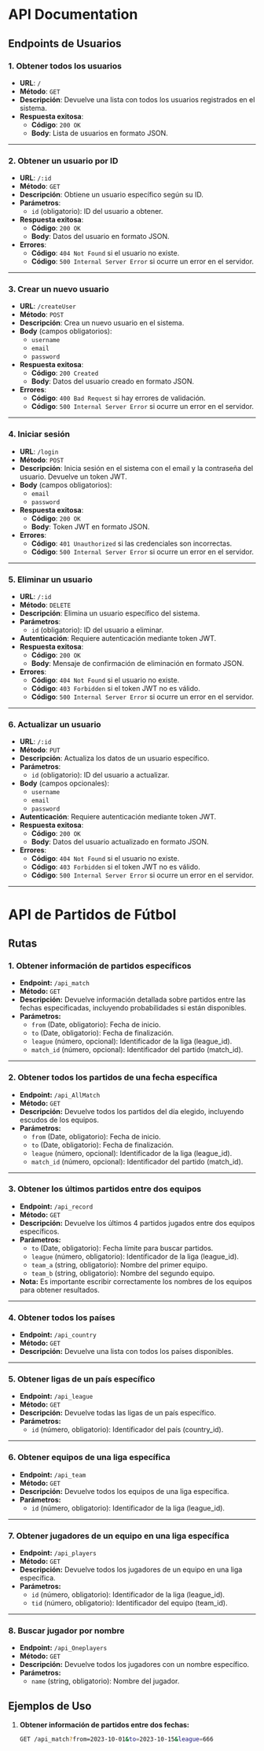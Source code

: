 # API Documentation

## Endpoints de Usuarios

### 1. Obtener todos los usuarios

- **URL**: `/`
- **Método**: `GET`
- **Descripción**: Devuelve una lista con todos los usuarios registrados en el sistema.
- **Respuesta exitosa**:
  - **Código**: `200 OK`
  - **Body**: Lista de usuarios en formato JSON.

---

### 2. Obtener un usuario por ID

- **URL**: `/:id`
- **Método**: `GET`
- **Descripción**: Obtiene un usuario específico según su ID.
- **Parámetros**:
  - `id` (obligatorio): ID del usuario a obtener.
- **Respuesta exitosa**:
  - **Código**: `200 OK`
  - **Body**: Datos del usuario en formato JSON.
- **Errores**:
  - **Código**: `404 Not Found` si el usuario no existe.
  - **Código**: `500 Internal Server Error` si ocurre un error en el servidor.

---

### 3. Crear un nuevo usuario

- **URL**: `/createUser`
- **Método**: `POST`
- **Descripción**: Crea un nuevo usuario en el sistema.
- **Body** (campos obligatorios):
  - `username`
  - `email`
  - `password`
- **Respuesta exitosa**:
  - **Código**: `200 Created`
  - **Body**: Datos del usuario creado en formato JSON.
- **Errores**:
  - **Código**: `400 Bad Request` si hay errores de validación.
  - **Código**: `500 Internal Server Error` si ocurre un error en el servidor.

---

### 4. Iniciar sesión

- **URL**: `/login`
- **Método**: `POST`
- **Descripción**: Inicia sesión en el sistema con el email y la contraseña del usuario. Devuelve un token JWT.
- **Body** (campos obligatorios):
  - `email`
  - `password`
- **Respuesta exitosa**:
  - **Código**: `200 OK`
  - **Body**: Token JWT en formato JSON.
- **Errores**:
  - **Código**: `401 Unauthorized` si las credenciales son incorrectas.
  - **Código**: `500 Internal Server Error` si ocurre un error en el servidor.

---

### 5. Eliminar un usuario

- **URL**: `/:id`
- **Método**: `DELETE`
- **Descripción**: Elimina un usuario específico del sistema.
- **Parámetros**:
  - `id` (obligatorio): ID del usuario a eliminar.
- **Autenticación**: Requiere autenticación mediante token JWT.
- **Respuesta exitosa**:
  - **Código**: `200 OK`
  - **Body**: Mensaje de confirmación de eliminación en formato JSON.
- **Errores**:
  - **Código**: `404 Not Found` si el usuario no existe.
  - **Código**: `403 Forbidden` si el token JWT no es válido.
  - **Código**: `500 Internal Server Error` si ocurre un error en el servidor.

---

### 6. Actualizar un usuario

- **URL**: `/:id`
- **Método**: `PUT`
- **Descripción**: Actualiza los datos de un usuario específico.
- **Parámetros**:
  - `id` (obligatorio): ID del usuario a actualizar.
- **Body** (campos opcionales):
  - `username`
  - `email`
  - `password`
- **Autenticación**: Requiere autenticación mediante token JWT.
- **Respuesta exitosa**:
  - **Código**: `200 OK`
  - **Body**: Datos del usuario actualizado en formato JSON.
- **Errores**:
  - **Código**: `404 Not Found` si el usuario no existe.
  - **Código**: `403 Forbidden` si el token JWT no es válido.
  - **Código**: `500 Internal Server Error` si ocurre un error en el servidor.

---

# API de Partidos de Fútbol

## Rutas

### 1. Obtener información de partidos específicos

- **Endpoint:** `/api_match`
- **Método:** `GET`
- **Descripción:** Devuelve información detallada sobre partidos entre las fechas especificadas, incluyendo probabilidades si están disponibles.
- **Parámetros:**
  - `from` (Date, obligatorio): Fecha de inicio.
  - `to` (Date, obligatorio): Fecha de finalización.
  - `league` (número, opcional): Identificador de la liga (league_id).
  - `match_id` (número, opcional): Identificador del partido (match_id).

---

### 2. Obtener todos los partidos de una fecha específica

- **Endpoint:** `/api_AllMatch`
- **Método:** `GET`
- **Descripción:** Devuelve todos los partidos del día elegido, incluyendo escudos de los equipos.
- **Parámetros:**
  - `from` (Date, obligatorio): Fecha de inicio.
  - `to` (Date, obligatorio): Fecha de finalización.
  - `league` (número, opcional): Identificador de la liga (league_id).
  - `match_id` (número, opcional): Identificador del partido (match_id).

---

### 3. Obtener los últimos partidos entre dos equipos

- **Endpoint:** `/api_record`
- **Método:** `GET`
- **Descripción:** Devuelve los últimos 4 partidos jugados entre dos equipos específicos.
- **Parámetros:**
  - `to` (Date, obligatorio): Fecha límite para buscar partidos.
  - `league` (número, obligatorio): Identificador de la liga (league_id).
  - `team_a` (string, obligatorio): Nombre del primer equipo.
  - `team_b` (string, obligatorio): Nombre del segundo equipo.
- **Nota:** Es importante escribir correctamente los nombres de los equipos para obtener resultados.

---

### 4. Obtener todos los países

- **Endpoint:** `/api_country`
- **Método:** `GET`
- **Descripción:** Devuelve una lista con todos los países disponibles.

---

### 5. Obtener ligas de un país específico

- **Endpoint:** `/api_league`
- **Método:** `GET`
- **Descripción:** Devuelve todas las ligas de un país específico.
- **Parámetros:**
  - `id` (número, obligatorio): Identificador del país (country_id).

---

### 6. Obtener equipos de una liga específica

- **Endpoint:** `/api_team`
- **Método:** `GET`
- **Descripción:** Devuelve todos los equipos de una liga específica.
- **Parámetros:**
  - `id` (número, obligatorio): Identificador de la liga (league_id).

---

### 7. Obtener jugadores de un equipo en una liga específica

- **Endpoint:** `/api_players`
- **Método:** `GET`
- **Descripción:** Devuelve todos los jugadores de un equipo en una liga específica.
- **Parámetros:**
  - `id` (número, obligatorio): Identificador de la liga (league_id).
  - `tid` (número, obligatorio): Identificador del equipo (team_id).

---

### 8. Buscar jugador por nombre

- **Endpoint:** `/api_Oneplayers`
- **Método:** `GET`
- **Descripción:** Devuelve todos los jugadores con un nombre específico.
- **Parámetros:**
  - `name` (string, obligatorio): Nombre del jugador.

## Ejemplos de Uso

1. **Obtener información de partidos entre dos fechas:**

   ```bash
   GET /api_match?from=2023-10-01&to=2023-10-15&league=666
   ```
